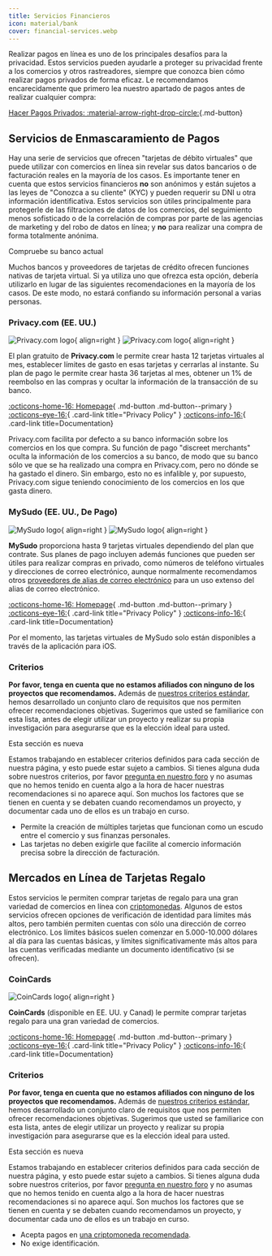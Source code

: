 ```yaml
---
title: Servicios Financieros
icon: material/bank
cover: financial-services.webp
---
```


Realizar pagos en línea es uno de los principales desafíos para la privacidad. Estos servicios pueden ayudarle a proteger su privacidad frente a los comercios y otros rastreadores, siempre que conozca bien cómo realizar pagos privados de forma eficaz. Le recomendamos encarecidamente que primero lea nuestro apartado de pagos antes de realizar cualquier compra:

[Hacer Pagos Privados: :material-arrow-right-drop-circle:](advanced/payments.md ""){.md-button}

## Servicios de Enmascaramiento de Pagos

Hay una serie de servicios que ofrecen "tarjetas de débito virtuales" que puede utilizar con comercios en línea sin revelar sus datos bancarios o de facturación reales en la mayoría de los casos. Es importante tener en cuenta que estos servicios financieros **no** son anónimos y están sujetos a las leyes de "Conozca a su cliente" (KYC) y pueden requerir su DNI u otra información identificativa. Estos servicios son útiles principalmente para protegerle de las filtraciones de datos de los comercios, del seguimiento menos sofisticado o de la correlación de compras por parte de las agencias de marketing y del robo de datos en línea; y **no** para realizar una compra de forma totalmente anónima.

<div class="admonition tip" markdown>
<p class="admonition-title">Compruebe su banco actual</p>

Muchos bancos y proveedores de tarjetas de crédito ofrecen funciones nativas de tarjeta virtual. Si ya utiliza uno que ofrezca esta opción, debería utilizarlo en lugar de las siguientes recomendaciones en la mayoría de los casos. De este modo, no estará confiando su información personal a varias personas.

</div>

### Privacy.com (EE. UU.)

<div class="admonition recommendation" markdown>

![Privacy.com logo](assets/img/financial-services/privacy_com.svg#only-light){ align=right }
![Privacy.com logo](assets/img/financial-services/privacy_com-dark.svg#only-dark){ align=right }

El plan gratuito de **Privacy.com** le permite crear hasta 12 tarjetas virtuales al mes, establecer límites de gasto en esas tarjetas y cerrarlas al instante. Su plan de pago le permite crear hasta 36 tarjetas al mes, obtener un 1% de reembolso en las compras y ocultar la información de la transacción de su banco.

[:octicons-home-16: Homepage](https://privacy.com){ .md-button .md-button--primary }
[:octicons-eye-16:](https://privacy.com/privacy-policy){ .card-link title="Privacy Policy" }
[:octicons-info-16:](https://support.privacy.com){ .card-link title=Documentation}

</details>

</div>

Privacy.com facilita por defecto a su banco información sobre los comercios en los que compra. Su función de pago "discreet merchants" oculta la información de los comercios a su banco, de modo que su banco sólo ve que se ha realizado una compra en Privacy.com, pero no dónde se ha gastado el dinero. Sin embargo, esto no es infalible y, por supuesto, Privacy.com sigue teniendo conocimiento de los comercios en los que gasta dinero.

### MySudo (EE. UU., De Pago)

<div class="admonition recommendation" markdown>

![MySudo logo](assets/img/financial-services/mysudo.svg#only-light){ align=right }
![MySudo logo](assets/img/financial-services/mysudo-dark.svg#only-dark){ align=right }

**MySudo** proporciona hasta 9 tarjetas virtuales dependiendo del plan que contrate. Sus planes de pago incluyen además funciones que pueden ser útiles para realizar compras en privado, como números de teléfono virtuales y direcciones de correo electrónico, aunque normalmente recomendamos otros [proveedores de alias de correo electrónico](email.md) para un uso extenso del alias de correo electrónico.

[:octicons-home-16: Homepage](https://mysudo.com){ .md-button .md-button--primary }
[:octicons-eye-16:](https://anonyome.com/privacy-policy){ .card-link title="Privacy Policy" }
[:octicons-info-16:](https://support.mysudo.com){ .card-link title=Documentation}

</details>

</div>

Por el momento, las tarjetas virtuales de MySudo solo están disponibles a través de la aplicación para iOS.

### Criterios

**Por favor, tenga en cuenta que no estamos afiliados con ninguno de los proyectos que recomendamos.** Además de [nuestros criterios estándar](about/criteria.md), hemos desarrollado un conjunto claro de requisitos que nos permiten ofrecer recomendaciones objetivas. Sugerimos que usted se familiarice con esta lista, antes de elegir utilizar un proyecto y realizar su propia investigación para asegurarse que es la elección ideal para usted.

<div class="admonition example" markdown>
<p class="admonition-title">Esta sección es nueva</p>

Estamos trabajando en establecer criterios definidos para cada sección de nuestra página, y esto puede estar sujeto a cambios. Si tienes alguna duda sobre nuestros criterios, por favor [pregunta en nuestro foro](https://discuss.privacyguides.net/latest) y no asumas que no hemos tenido en cuenta algo a la hora de hacer nuestras recomendaciones si no aparece aquí. Son muchos los factores que se tienen en cuenta y se debaten cuando recomendamos un proyecto, y documentar cada uno de ellos es un trabajo en curso.

</div>

- Permite la creación de múltiples tarjetas que funcionan como un escudo entre el comercio y sus finanzas personales.
- Las tarjetas no deben exigirle que facilite al comercio información precisa sobre la dirección de facturación.

## Mercados en Línea de Tarjetas Regalo

Estos servicios le permiten comprar tarjetas de regalo para una gran variedad de comercios en línea con [criptomonedas](cryptocurrency.md). Algunos de estos servicios ofrecen opciones de verificación de identidad para límites más altos, pero también permiten cuentas con sólo una dirección de correo electrónico. Los límites básicos suelen comenzar en 5.000-10.000 dólares al día para las cuentas básicas, y límites significativamente más altos para las cuentas verificadas mediante un documento identificativo (si se ofrecen).

### CoinCards

<div class="admonition recommendation" markdown>

![CoinCards logo](assets/img/financial-services/coincards.svg){ align=right }

**CoinCards** (disponible en EE. UU. y Canad) le permite comprar tarjetas regalo para una gran variedad de comercios.

[:octicons-home-16: Homepage](https://coincards.com){ .md-button .md-button--primary }
[:octicons-eye-16:](https://coincards.com/privacy-policy){ .card-link title="Privacy Policy" }
[:octicons-info-16:](https://coincards.com/frequently-asked-questions){ .card-link title=Documentation}

</details>

</div>

### Criterios

**Por favor, tenga en cuenta que no estamos afiliados con ninguno de los proyectos que recomendamos.** Además de [nuestros criterios estándar](about/criteria.md), hemos desarrollado un conjunto claro de requisitos que nos permiten ofrecer recomendaciones objetivas. Sugerimos que usted se familiarice con esta lista, antes de elegir utilizar un proyecto y realizar su propia investigación para asegurarse que es la elección ideal para usted.

<div class="admonition example" markdown>
<p class="admonition-title">Esta sección es nueva</p>

Estamos trabajando en establecer criterios definidos para cada sección de nuestra página, y esto puede estar sujeto a cambios. Si tienes alguna duda sobre nuestros criterios, por favor [pregunta en nuestro foro](https://discuss.privacyguides.net/latest) y no asumas que no hemos tenido en cuenta algo a la hora de hacer nuestras recomendaciones si no aparece aquí. Son muchos los factores que se tienen en cuenta y se debaten cuando recomendamos un proyecto, y documentar cada uno de ellos es un trabajo en curso.

</div>

- Acepta pagos en [una criptomoneda recomendada](cryptocurrency.md).
- No exige identificación.
